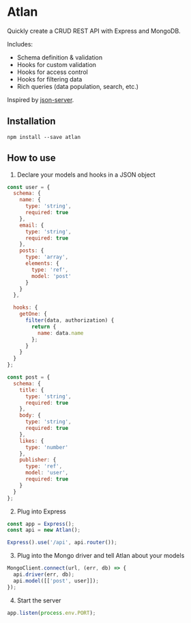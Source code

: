 # Atlan

Quickly create a CRUD REST API with Express and MongoDB.

Includes:

* Schema definition & validation
* Hooks for custom validation
* Hooks for access control
* Hooks for filtering data
* Rich queries (data population, search, etc.)

Inspired by [json-server](https://github.com/typicode/json-server).

## Installation

`npm install --save atlan`

## How to use

1. Declare your models and hooks in a JSON object

```javascript
const user = {
  schema: {
    name: {
      type: 'string',
      required: true
    },
    email: {
      type: 'string',
      required: true
    },
    posts: {
      type: 'array',
      elements: {
        type: 'ref',
        model: 'post'
      }
    }
  },

  hooks: {
    getOne: {
      filter(data, authorization) {
        return {
          name: data.name
        };
      }
    }
  }
};

const post = {
  schema: {
    title: {
      type: 'string',
      required: true
    },
    body: {
      type: 'string',
      required: true
    },
    likes: {
      type: 'number'
    },
    publisher: {
      type: 'ref',
      model: 'user',
      required: true
    }
  }
};
```

2. Plug into Express

```javascript
const app = Express();
const api = new Atlan();

Express().use('/api', api.router());
```

3. Plug into the Mongo driver and tell Atlan about your models

```javascript
MongoClient.connect(url, (err, db) => {
  api.driver(err, db);
  api.model([['post', user]]);
});
```

4. Start the server

```javascript
app.listen(process.env.PORT);
```
